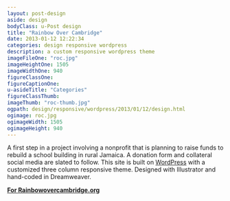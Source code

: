 ```yaml
---
layout: post-design
aside: design
bodyClass: u-Post design
title: "Rainbow Over Cambridge"
date: 2013-01-12 12:22:34
categories: design responsive wordpress
description: a custom responsive wordpress theme
imageFileOne: "roc.jpg"
imageHeightOne: 1505
imageWidthOne: 940
figureClassOne:
figureCaptionOne:
u-asideTitle: "Categories"
figureClassThumb:
imageThumb: "roc-thumb.jpg"
ogpath: design/responsive/wordpress/2013/01/12/design.html
ogimage: roc.jpg
ogimageWidth: 1505
ogimageHeight: 940
---
```


A first step in a project involving a nonprofit that is planning to raise funds to rebuild a school building in rural Jamaica. A donation form and collateral social media are slated to follow. This site is built on [WordPress](http://wordpress.org/ "WordPress") with a customized three column responsive theme. Designed with Illustrator and hand-coded in Dreamweaver.

[<b class="u-pageLink--external">For Rainbowovercambridge.org</b>](http://Rainbowovercambridge.org "For Rainbowovercambridge.org")
